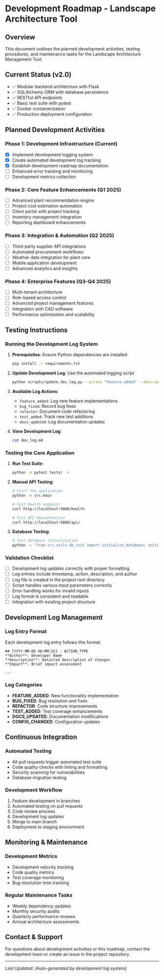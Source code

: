 # Development Roadmap - Landscape Architecture Tool

## Overview
This document outlines the planned development activities, testing procedures, and maintenance tasks for the Landscape Architecture Management Tool.

## Current Status (v2.0)
- ✅ Modular backend architecture with Flask
- ✅ SQLAlchemy ORM with database persistence
- ✅ RESTful API endpoints
- ✅ Basic test suite with pytest
- ✅ Docker containerization
- ✅ Production deployment configuration

## Planned Development Activities

### Phase 1: Development Infrastructure (Current)
- [x] Implement development logging system
- [x] Create automated development log tracking
- [x] Establish development roadmap documentation
- [ ] Enhanced error tracking and monitoring
- [ ] Development metrics collection

### Phase 2: Core Feature Enhancements (Q1 2025)
- [ ] Advanced plant recommendation engine
- [ ] Project cost estimation automation
- [ ] Client portal with project tracking
- [ ] Inventory management integration
- [ ] Reporting dashboard enhancements

### Phase 3: Integration & Automation (Q2 2025)
- [ ] Third-party supplier API integrations
- [ ] Automated procurement workflows
- [ ] Weather data integration for plant care
- [ ] Mobile application development
- [ ] Advanced analytics and insights

### Phase 4: Enterprise Features (Q3-Q4 2025)
- [ ] Multi-tenant architecture
- [ ] Role-based access control
- [ ] Advanced project management features
- [ ] Integration with CAD software
- [ ] Performance optimization and scalability

## Testing Instructions

### Running the Development Log System
1. **Prerequisites**: Ensure Python dependencies are installed
   ```bash
   pip install -r requirements.txt
   ```

2. **Update Development Log**: Use the automated logging script
   ```bash
   python scripts/update_dev_log.py --action "feature_added" --description "New plant recommendation algorithm" --author "developer_name"
   ```

3. **Available Log Actions**:
   - `feature_added`: Log new feature implementations
   - `bug_fixed`: Record bug fixes
   - `refactor`: Document code refactoring
   - `test_added`: Track new test additions
   - `docs_updated`: Log documentation updates

4. **View Development Log**:
   ```bash
   cat dev_log.md
   ```

### Testing the Core Application
1. **Run Test Suite**:
   ```bash
   python -m pytest tests/ -v
   ```

2. **Manual API Testing**:
   ```bash
   # Start the application
   python -m src.main
   
   # Test health endpoint
   curl http://localhost:5000/health
   
   # Test API documentation
   curl http://localhost:5000/api/
   ```

3. **Database Testing**:
   ```bash
   # Test database initialization
   python -c "from src.utils.db_init import initialize_database; initialize_database()"
   ```

### Validation Checklist
- [ ] Development log updates correctly with proper formatting
- [ ] Log entries include timestamp, action, description, and author
- [ ] Log file is created in the project root directory
- [ ] Script handles various input parameters correctly
- [ ] Error handling works for invalid inputs
- [ ] Log format is consistent and readable
- [ ] Integration with existing project structure

## Development Log Management

### Log Entry Format
Each development log entry follows this format:
```
## [YYYY-MM-DD HH:MM:SS] - ACTION_TYPE
**Author**: Developer Name
**Description**: Detailed description of changes
**Impact**: Brief impact assessment

---
```

### Log Categories
- **FEATURE_ADDED**: New functionality implementation
- **BUG_FIXED**: Bug resolution and fixes
- **REFACTOR**: Code structure improvements
- **TEST_ADDED**: Test coverage enhancements
- **DOCS_UPDATED**: Documentation modifications
- **CONFIG_CHANGED**: Configuration updates

## Continuous Integration

### Automated Testing
- All pull requests trigger automated test suite
- Code quality checks with linting and formatting
- Security scanning for vulnerabilities
- Database migration testing

### Development Workflow
1. Feature development in branches
2. Automated testing on pull requests
3. Code review process
4. Development log updates
5. Merge to main branch
6. Deployment to staging environment

## Monitoring & Maintenance

### Development Metrics
- Development velocity tracking
- Code quality metrics
- Test coverage monitoring
- Bug resolution time tracking

### Regular Maintenance Tasks
- Weekly dependency updates
- Monthly security audits
- Quarterly performance reviews
- Annual architecture assessments

## Contact & Support
For questions about development activities or this roadmap, contact the development team or create an issue in the project repository.

---
*Last Updated: [Auto-generated by development log system]*